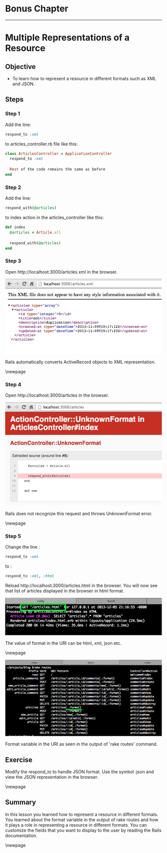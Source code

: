 # Bonus Chapter #

--------------------------------------

# Multiple Representations of a Resource #

## Objective ##

- To learn how to represent a resource in different formats such as XML and JSON.

## Steps ##
### Step 1 ###

Add the line:

```ruby
respond_to :xml
```

to articles_controller.rb file like this:

```ruby
class ArticlesController < ApplicationController
  respond_to :xml

  Rest of the code remains the same as before
end
```

### Step 2 ###

Add the line:

```ruby
respond_with(@articles)
```

to index action in the articles_controller like this:

```ruby
def index
  @articles = Article.all
  
  respond_with(@articles)
end
```

### Step 3 ###

Open http://localhost:3000/articles.xml in the browser.

![XML Representation of Resource](./figures/xml_representation.png)

Rails automatically converts ActiveRecord objects to XML representation.

\newpage

### Step 4 ###

Open http://localhost:3000/articles in the browser.

![Broken HTML Representation](./figures/broken_html_representation.png)

Rails does not recognize this request and throws UnknownFormat error.

\newpage

### Step 5 ###

Change the line :

```ruby
respond_to :xml
```

to :

```ruby
respond_to :xml, :html
```

Reload http://localhost:3000/articles.html in the browser. You will now see that list of articles displayed in the browser in html format.

![Format Value in Brower Request](./figures/format_browser_request.png)

The value of format in the URI can be html, xml, json etc.

\newpage

![Format in URI](./figures/uri_format.png)

Format variable in the URI as seen in the output of 'rake routes' command.

## Exercise ##

Modify the respond_to to handle JSON format. Use the symbol :json and view the JSON representation in the browser.

\newpage

## Summary ##

In this lesson you learned how to represent a resource in different formats. You learned about the format variable in the output of rake routes and how it plays a role in representing a resource in different formats. You can customize the fields that you want to display to the user by reading the Rails documentation.

\newpage
